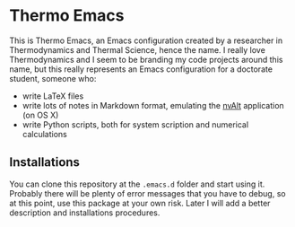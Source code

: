 # Thermo Emacs

This is Thermo Emacs, an Emacs configuration created by a researcher in Thermodynamics and Thermal Science, hence the name. I really love Thermodynamics and I seem to be branding my code projects around this name, but this really represents an Emacs configuration for a doctorate student, someone who:

- write LaTeX files
- write lots of notes in Markdown format, emulating the [nvAlt](http://brettterpstra.com/projects/nvalt/) application (on OS X)
- write Python scripts, both for system scription and numerical calculations

## Installations

You can clone this repository at the `.emacs.d` folder and start using it. Probably there will be plenty of error messages that you have to debug, so at this point, use this package at your own risk. Later I will add a better description and installations procedures.
